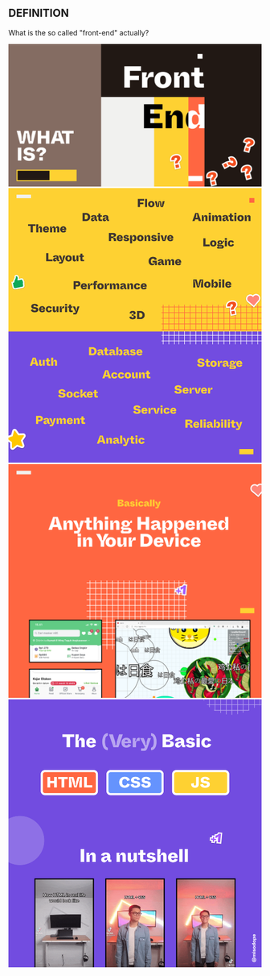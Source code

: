 ## DEFINITION
What is the so called "front-end" actually?

![](/assets/05.png)
![](/assets/06.png)
![](/assets/07.png)
![](/assets/08.png)
